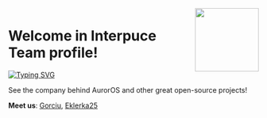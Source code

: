 <img align="right" src="https://avatars.githubusercontent.com/u/157804013?s=200&u=2ce38e6b2cf8349677f2b71a805238a6a8e1c454&v=2" style="width:128px;">

# Welcome in Interpuce Team profile!

[![Typing SVG](https://readme-typing-svg.demolab.com?font=Fira+Code&pause=1000&random=false&width=435&lines=We+are+creating+a+AurorOS;We+are+creating+a+better+world;We+are+creating+a+better+Internet;We+are+creating+a+better+computers)](https://github.com/Interpuce)

See the company behind AurorOS and other great open-source projects!

**Meet us**: [Gorciu](https://github.com/gorciu-official), [Eklerka25](https://github.com/Eklerka25)

